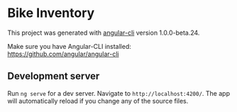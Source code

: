 # Bike Inventory

This project was generated with [angular-cli](https://github.com/angular/angular-cli) version 1.0.0-beta.24.

Make sure you have Angular-CLI installed: https://github.com/angular/angular-cli

## Development server
Run `ng serve` for a dev server. Navigate to `http://localhost:4200/`. The app will automatically reload if you change any of the source files.

